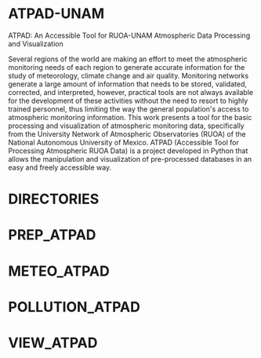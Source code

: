 # ATPAD-UNAM
ATPAD: An Accessible Tool for RUOA-UNAM Atmospheric Data Processing and Visualization

Several regions of the world are making an effort to meet the atmospheric monitoring needs of each region to generate accurate information for the study of meteorology, 
climate change and air quality. Monitoring networks generate a large amount of information that needs to be stored, validated, corrected, and interpreted, however, 
practical tools are not always available for the development of these activities without the need to resort to highly trained personnel, thus limiting the way the general population's 
access to atmospheric monitoring information. This work presents a tool for the basic processing and visualization of atmospheric monitoring data, specifically from the 
University Network of Atmospheric Observatories (RUOA) of the National Autonomous University of Mexico. ATPAD (Accessible Tool for Processing Atmospheric RUOA Data) is a project developed in Python 
that allows the manipulation and visualization of pre-processed databases in an easy and freely accessible way.

# DIRECTORIES

# PREP_ATPAD

# METEO_ATPAD

# POLLUTION_ATPAD

# VIEW_ATPAD


